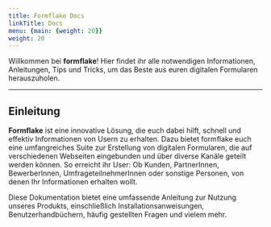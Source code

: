 ```yaml
---
title: Formflake Docs
linkTitle: Docs
menu: {main: {weight: 20}}
weight: 20
---
```


Willkommen bei **formflake**! Hier findet ihr alle notwendigen Informationen, Anleitungen, Tips und Tricks, um das Beste aus euren digitalen Formularen herauszuholen.

---

## Einleitung

**Formflake** ist eine innovative Lösung, die euch dabei hilft, schnell und effektiv Informationen von Usern zu erhalten. Dazu bietet formflake euch eine umfangreiches Suite zur Erstellung von digitalen Formularen, die auf verschiedenen Webseiten eingebunden und über diverse Kanäle geteilt werden können. So erreicht ihr User: Ob Kunden, PartnerInnen, BewerberInnen, UmfrageteilnehmerInnen oder sonstige Personen, von denen Ihr Informationen erhalten wollt. 

Diese Dokumentation bietet eine umfassende Anleitung zur Nutzung unseres Produkts, einschließlich Installationsanweisungen, Benutzerhandbüchern, häufig gestellten Fragen und vielem mehr.